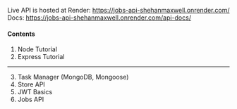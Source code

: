 Live API is hosted at Render: 
https://jobs-api-shehanmaxwell.onrender.com/
Docs:
https://jobs-api-shehanmaxwell.onrender.com/api-docs/

#### Contents

1. Node Tutorial
2. Express Tutorial

---

3. Task Manager (MongoDB, Mongoose)
4. Store API
5. JWT Basics
6. Jobs API
